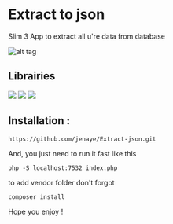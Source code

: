 # Extract to json #

 Slim 3 App to extract all u're data from database

![alt tag](http://jenaye.fr/projet_img/api_slim.png)

## Librairies ##

![](https://img.shields.io/badge/Slim-3.5-green.svg)
![](https://img.shields.io/badge/Pixie-^2.0-green.svg)
![](https://img.shields.io/badge/Symfony_var_dumper-^3.20-green.svg)



## Installation : ##

```
https://github.com/jenaye/Extract-json.git
```

And, you just need to run it fast like this 
```
php -S localhost:7532 index.php
```

to add vendor folder don't forgot
```
composer install
```

Hope you enjoy ! 
